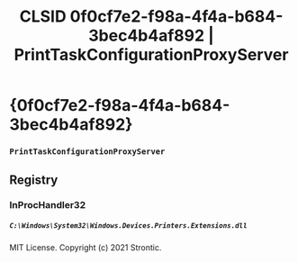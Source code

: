 ﻿---
title: "CLSID 0f0cf7e2-f98a-4f4a-b684-3bec4b4af892 | PrintTaskConfigurationProxyServer"
excerpt: What is COM-Object CLSID 0f0cf7e2-f98a-4f4a-b684-3bec4b4af892?
---

# {0f0cf7e2-f98a-4f4a-b684-3bec4b4af892}

### `PrintTaskConfigurationProxyServer`

## Registry


### InProcHandler32

##### `C:\Windows\System32\Windows.Devices.Printers.Extensions.dll`

MIT License. Copyright (c) 2021 Strontic.


